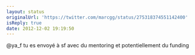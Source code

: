 ```yaml
---
layout: status
originalUrl: 'https://twitter.com/marcgg/status/275318374551142400'
isReply: true
date: 2012-12-02 19:19:50
---
```


@ya_f tu es envoyé à sf avec du mentoring et potentiellement du funding
